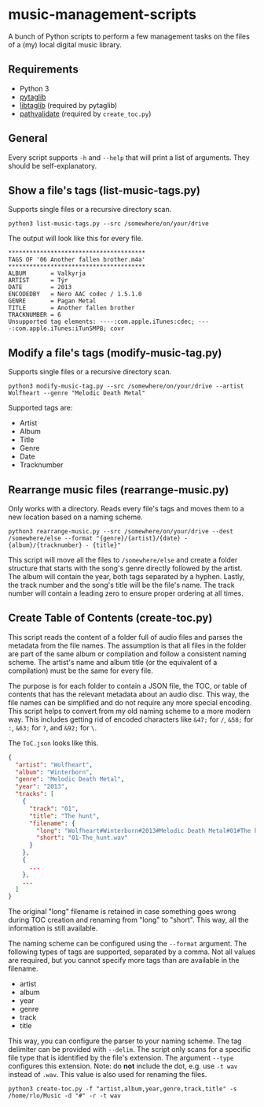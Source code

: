 # music-management-scripts

A bunch of Python scripts to perform a few management tasks on the
files of a (my) local digital music library.

## Requirements

* Python 3
* [pytaglib](https://pypi.org/project/pytaglib/)
* [libtaglib](https://taglib.org) (required by pytaglib)
* [pathvalidate](https://pypi.org/project/pathvalidate/) (required by `create_toc.py`)

## General

Every script supports `-h` and `--help` that will print a list of arguments.
They should be self-explanatory.

## Show a file's tags (list-music-tags.py)

Supports single files or a recursive directory scan.

    python3 list-music-tags.py --src /somewhere/on/your/drive

The output will look like this for every file.

    ***************************************
    TAGS OF '06 Another fallen brother.m4a'
    ***************************************
    ALBUM       = Valkyrja
    ARTIST      = Týr
    DATE        = 2013
    ENCODEDBY   = Nero AAC codec / 1.5.1.0
    GENRE       = Pagan Metal
    TITLE       = Another fallen brother
    TRACKNUMBER = 6
    Unsupported tag elements: ----:com.apple.iTunes:cdec; ----:com.apple.iTunes:iTunSMPB; covr

## Modify a file's tags (modify-music-tag.py)

Supports single files or a recursive directory scan.

    python3 modify-music-tag.py --src /somewhere/on/your/drive --artist Wolfheart --genre "Melodic Death Metal"

Supported tags are:

* Artist
* Album
* Title
* Genre
* Date
* Tracknumber

## Rearrange music files (rearrange-music.py)

Only works with a directory. Reads every file's tags and moves them to
a new location based on a naming scheme.

    python3 rearrange-music.py --src /somewhere/on/your/drive --dest /somewhere/else --format "{genre}/{artist}/{date} - {album}/{tracknumber} - {title}"

This script will move all the files to `/somewhere/else` and create a
folder structure that starts with the song's genre directly followed
by the artist. The album will contain the year, both tags separated by
a hyphen. Lastly, the track number and the song's title will be the
file's name. The track number will contain a leading zero to ensure
proper ordering at all times.

## Create Table of Contents (create-toc.py)

This script reads the content of a folder full of audio files and
parses the metadata from the file names. The assumption is that all
files in the folder are part of the same album or compilation and
follow a consistent naming scheme. The artist's name and album title
(or the equivalent of a compilation) must be the same for every file.

The purpose is for each folder to contain a JSON file, the TOC, or
table of contents that has the relevant metadata about an audio disc.
This way, the file names can be simplified and do not require any more
special encoding. This script helps to convert from my old naming
scheme to a more modern way. This includes getting rid of encoded 
characters like `&47;` for `/`, `&58;` for `:`, `&63;` for `?`, 
and `&92;` for `\`.

The `ToC.json` looks like this.

```json
{
  "artist": "Wolfheart",
  "album": "Winterborn",
  "genre": "Melodic Death Metal",
  "year": "2013",
  "tracks": [
    {
      "track": "01",
      "title": "The hunt",
      "filename": {
        "long": "Wolfheart#Winterborn#2013#Melodic Death Metal#01#The hunt.wav",
        "short": "01-The_hunt.wav"
      }
    },
    {
      ...
    },
    ...
  ]
}
```

The original "long" filename is retained in case something goes wrong
during TOC creation and renaming from "long" to "short". This way, all
the information is still available.

The naming scheme can be configured using the `--format` argument.
The following types of tags are supported, separated by a comma. Not
all values are required, but you cannot specify more tags than are
available in the filename.

* artist
* album
* year
* genre
* track
* title

This way, you can configure the parser to your naming scheme. The tag
delimiter can be provided with `--delim`. The script only scans for a
specific file type that is identified by the file's extension. The
argument `--type` configures this extension. Note: do **not** include
the dot, e.g. use `-t wav` instead of `.wav`. This value is also used
for renaming the files.

    python3 create-toc.py -f "artist,album,year,genre,track,title" -s /home/rlo/Music -d "#" -r -t wav